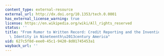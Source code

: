 ```yaml
---
content_type: external-resource
external_url: http://dx.doi.org/10.1353/tech.0.0001
has_external_license_warning: true
license: https://en.wikipedia.org/wiki/All_rights_reserved
status: ''
title: "From Rumor to Written Record: Credit Reporting and the Invention of Financial\
  \ Identity in Nineteenth\u2013century America"
uid: 627c5f8d-eee0-45c1-9420-8d01745453a1
wayback_url: ''
---
```

